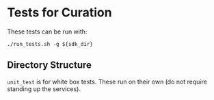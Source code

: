 # Tests for Curation

These tests can be run with:

```Shell
./run_tests.sh -g ${sdk_dir}
```

## Directory Structure

`unit_test` is for white box tests. These run on their own (do not require standing up the services).

